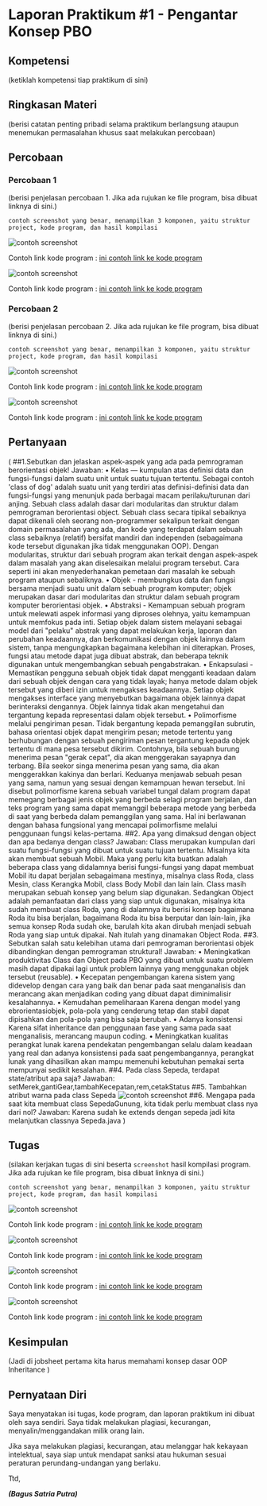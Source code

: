 # Laporan Praktikum #1 - Pengantar Konsep PBO

## Kompetensi

(ketiklah kompetensi tiap praktikum di sini)

## Ringkasan Materi

(berisi catatan penting pribadi selama praktikum berlangsung ataupun menemukan permasalahan khusus saat melakukan percobaan)

## Percobaan

### Percobaan 1

(berisi penjelasan percobaan 1. Jika ada rujukan ke file program, bisa dibuat linknya di sini.)

`contoh screenshot yang benar, menampilkan 3 komponen, yaitu struktur project, kode program, dan hasil kompilasi`

![contoh screenshot](img/sepeda.PNG)

Contoh link kode program : [ini contoh link ke kode program](../../src/1_Pengantar_Konsep_PBO/Sepeda1841720146Bagus.java)

![contoh screenshot](img/SepedaDemo.PNG)

Contoh link kode program : [ini contoh link ke kode program](../../src/1_Pengantar_Konsep_PBO/SepedaDemoNilai1841720146Bagus.java)

### Percobaan 2

(berisi penjelasan percobaan 2. Jika ada rujukan ke file program, bisa dibuat linknya di sini.)

`contoh screenshot yang benar, menampilkan 3 komponen, yaitu struktur project, kode program, dan hasil kompilasi`

![contoh screenshot](img/SepedaGunung.PNG)

Contoh link kode program : [ini contoh link ke kode program](../../src/1_Pengantar_Konsep_PBO/SSepedaGunung1841720146Bagus.java)

![contoh screenshot](img/SepedaGunungDemo.PNG)

Contoh link kode program : [ini contoh link ke kode program](../../src/1_Pengantar_Konsep_PBO/SepedaGunungDemo1841720146Bagus.java)



## Pertanyaan
(
##1.Sebutkan dan jelaskan aspek-aspek yang ada pada pemrograman berorientasi objek!
Jawaban:
•  Kelas — kumpulan atas definisi data dan fungsi-fungsi dalam suatu unit untuk suatu tujuan tertentu. Sebagai contoh 'class of dog' adalah suatu unit yang terdiri atas definisi-definisi data dan fungsi-fungsi yang menunjuk pada berbagai macam perilaku/turunan dari anjing. Sebuah class adalah dasar dari modularitas dan struktur dalam pemrograman berorientasi object. Sebuah class secara tipikal sebaiknya dapat dikenali oleh seorang non-programmer sekalipun terkait dengan domain permasalahan yang ada, dan kode yang terdapat dalam sebuah class sebaiknya (relatif) bersifat mandiri dan independen (sebagaimana kode tersebut digunakan jika tidak menggunakan OOP). Dengan modularitas, struktur dari sebuah program akan terkait dengan aspek-aspek dalam masalah yang akan diselesaikan melalui program tersebut. Cara seperti ini akan menyederhanakan pemetaan dari masalah ke sebuah program ataupun sebaliknya. 
•  Objek - membungkus data dan fungsi bersama menjadi suatu unit dalam sebuah program komputer; objek merupakan dasar dari modularitas dan struktur dalam sebuah program komputer berorientasi objek. 
•  Abstraksi - Kemampuan sebuah program untuk melewati aspek informasi yang diproses olehnya, yaitu kemampuan untuk memfokus pada inti. Setiap objek dalam sistem melayani sebagai model dari "pelaku" abstrak yang dapat melakukan kerja, laporan dan perubahan keadaannya, dan berkomunikasi dengan objek lainnya dalam sistem, tanpa mengungkapkan bagaimana kelebihan ini diterapkan. Proses, fungsi atau metode dapat juga dibuat abstrak, dan beberapa teknik digunakan untuk mengembangkan sebuah pengabstrakan. 
•  Enkapsulasi - Memastikan pengguna sebuah objek tidak dapat mengganti keadaan dalam dari sebuah objek dengan cara yang tidak layak; hanya metode dalam objek tersebut yang diberi izin untuk mengakses keadaannya. Setiap objek mengakses interface yang menyebutkan bagaimana objek lainnya dapat berinteraksi dengannya. Objek lainnya tidak akan mengetahui dan tergantung kepada representasi dalam objek tersebut. 
•  Polimorfisme melalui pengiriman pesan. Tidak bergantung kepada pemanggilan subrutin, bahasa orientasi objek dapat mengirim pesan; metode tertentu yang berhubungan dengan sebuah pengiriman pesan tergantung kepada objek tertentu di mana pesa tersebut dikirim. Contohnya, bila sebuah burung menerima pesan "gerak cepat", dia akan menggerakan sayapnya dan terbang. Bila seekor singa menerima pesan yang sama, dia akan menggerakkan kakinya dan berlari. Keduanya menjawab sebuah pesan yang sama, namun yang sesuai dengan kemampuan hewan tersebut. Ini disebut polimorfisme karena sebuah variabel tungal dalam program dapat memegang berbagai jenis objek yang berbeda selagi program berjalan, dan teks program yang sama dapat memanggil beberapa metode yang berbeda di saat yang berbeda dalam pemanggilan yang sama. Hal ini berlawanan dengan bahasa fungsional yang mencapai polimorfisme melalui penggunaan fungsi kelas-pertama.
##2. Apa yang dimaksud dengan object dan apa bedanya dengan class?
Jawaban:
Class merupakan kumpulan dari suatu fungsi-fungsi yang dibuat untuk suatu tujuan tertentu. Misalnya kita akan membuat sebuah Mobil. Maka yang perlu kita buatkan adalah beberapa class yang didalamnya berisi fungsi-fungsi yang dapat membuat Mobil itu dapat berjalan sebagaimana mestinya, misalnya class Roda, class Mesin, class Kerangka Mobil, class Body Mobil dan lain lain. Class masih merupakan sebuah konsep yang belum siap digunakan.
Sedangkan Object adalah pemanfaatan dari class yang siap untuk digunakan, misalnya kita sudah membuat class Roda, yang di dalamnya itu berisi konsep bagaimana Roda itu bisa berjalan, bagaimana Roda itu bisa berputar dan lain-lain, jika semua konsep Roda sudah oke, barulah kita akan dirubah menjadi sebuah Roda yang siap untuk dipakai. Nah itulah yang dinamakan Object Roda.
##3. Sebutkan salah satu kelebihan utama dari pemrograman berorientasi objek dibandingkan dengan pemrograman struktural!
Jawaban:
•	Meningkatkan produktivitas
Class dan Object pada PBO yang dibuat untuk suatu problem masih dapat dipakai lagi untuk problem lainnya yang menggunakan objek tersebut (reusable).
•	Kecepatan pengembangan
karena sistem yang didevelop dengan cara yang baik dan benar pada saat menganalisis dan merancang akan menjadikan coding yang dibuat dapat diminimalisir kesalahannya.
•	Kemudahan pemeliharaan
Karena dengan model yang ebrorientasiobjek, pola-pola yang cenderung tetap dan stabil dapat dipisahkan dan pola-pola yang bisa saja berubah.
•	Adanya konsistensi
Karena sifat inheritance dan penggunaan fase yang sama pada saat menganalisis, merancang maupun coding.
•	Meningkatkan kualitas perangkat lunak
karena pendekatan pengembangan selalu dalam keadaan yang real dan adanya konsistensi pada saat pengembangannya, perangkat lunak yang dihasilkan akan mampu memenuhi kebutuhan pemakai serta mempunyai sedikit kesalahan.
##4. Pada class Sepeda, terdapat state/atribut apa saja?
Jawaban:
setMerek,gantiGear,tambahKecepatan,rem,cetakStatus
##5. Tambahkan atribut warna pada class Sepeda
![contoh screenshot](img/warna.PNG)
##6. Mengapa pada saat kita membuat class SepedaGunung, kita tidak perlu membuat class nya dari nol?
Jawaban:
Karena sudah ke extends dengan sepeda jadi kita melanjutkan classnya Sepeda.java
)

## Tugas

(silakan kerjakan tugas di sini beserta `screenshot` hasil kompilasi program. Jika ada rujukan ke file program, bisa dibuat linknya di sini.)

`contoh screenshot yang benar, menampilkan 3 komponen, yaitu struktur project, kode program, dan hasil kompilasi`

![contoh screenshot](img/Tumbuhan.PNG)

Contoh link kode program : [ini contoh link ke kode program](../../src/1_Pengantar_Konsep_PBO/tumbuhan1841720146Bagus.java)

![contoh screenshot](img/TumbuhanDemoNilai.PNG)

Contoh link kode program : [ini contoh link ke kode program](../../src/1_Pengantar_Konsep_PBO/TumbuhanDemoNilai1841720146Bagus.java)

![contoh screenshot](img/TumbuhanSingkong.PNG)

Contoh link kode program : [ini contoh link ke kode program](../../src/1_Pengantar_Konsep_PBO/Tumbuhansingkong1841720146Bagus.java)

![contoh screenshot](img/TumbuhansingkongDemo.PNG)

Contoh link kode program : [ini contoh link ke kode program](../../src/1_Pengantar_Konsep_PBO/TumbuhansingkongDemo1841720146Bagus.java)
## Kesimpulan

(Jadi di jobsheet pertama kita harus memahami konsep dasar OOP Inheritance )

## Pernyataan Diri

Saya menyatakan isi tugas, kode program, dan laporan praktikum ini dibuat oleh saya sendiri. Saya tidak melakukan plagiasi, kecurangan, menyalin/menggandakan milik orang lain.

Jika saya melakukan plagiasi, kecurangan, atau melanggar hak kekayaan intelektual, saya siap untuk mendapat sanksi atau hukuman sesuai peraturan perundang-undangan yang berlaku.

Ttd,

***(Bagus Satria Putra)***